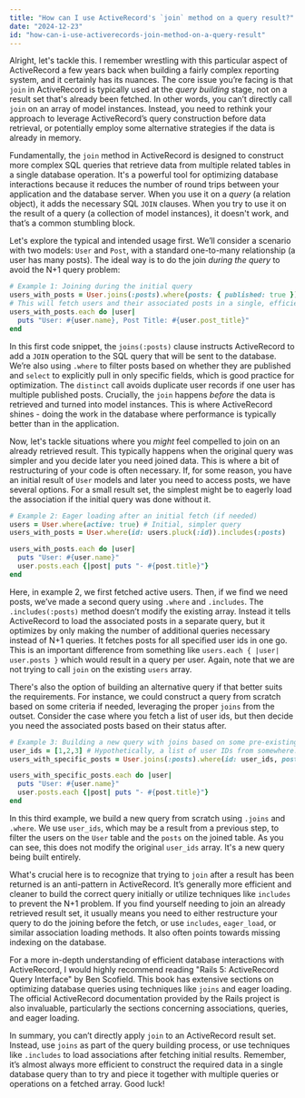 ```yaml
---
title: "How can I use ActiveRecord's `join` method on a query result?"
date: "2024-12-23"
id: "how-can-i-use-activerecords-join-method-on-a-query-result"
---
```


Alright, let's tackle this. I remember wrestling with this particular aspect of ActiveRecord a few years back when building a fairly complex reporting system, and it certainly has its nuances. The core issue you’re facing is that `join` in ActiveRecord is typically used at the *query building* stage, not on a result set that's already been fetched. In other words, you can’t directly call `join` on an array of model instances. Instead, you need to rethink your approach to leverage ActiveRecord’s query construction before data retrieval, or potentially employ some alternative strategies if the data is already in memory.

Fundamentally, the `join` method in ActiveRecord is designed to construct more complex SQL queries that retrieve data from multiple related tables in a single database operation. It's a powerful tool for optimizing database interactions because it reduces the number of round trips between your application and the database server. When you use it on a *query* (a relation object), it adds the necessary SQL `JOIN` clauses. When you try to use it on the result of a query (a collection of model instances), it doesn't work, and that’s a common stumbling block.

Let's explore the typical and intended usage first. We’ll consider a scenario with two models: `User` and `Post`, with a standard one-to-many relationship (a user has many posts). The ideal way is to do the join *during the query* to avoid the N+1 query problem:

```ruby
# Example 1: Joining during the initial query
users_with_posts = User.joins(:posts).where(posts: { published: true }).select('users.*, posts.title as post_title').distinct
# This will fetch users and their associated posts in a single, efficient query.
users_with_posts.each do |user|
  puts "User: #{user.name}, Post Title: #{user.post_title}"
end
```

In this first code snippet, the `joins(:posts)` clause instructs ActiveRecord to add a `JOIN` operation to the SQL query that will be sent to the database. We’re also using `.where` to filter posts based on whether they are published and `select` to explicitly pull in only specific fields, which is good practice for optimization. The `distinct` call avoids duplicate user records if one user has multiple published posts. Crucially, the `join` happens *before* the data is retrieved and turned into model instances. This is where ActiveRecord shines - doing the work in the database where performance is typically better than in the application.

Now, let's tackle situations where you *might* feel compelled to join on an already retrieved result. This typically happens when the original query was simpler and you decide later you need joined data. This is where a bit of restructuring of your code is often necessary. If, for some reason, you have an initial result of `User` models and later you need to access posts, we have several options. For a small result set, the simplest might be to eagerly load the association if the initial query was done without it.

```ruby
# Example 2: Eager loading after an initial fetch (if needed)
users = User.where(active: true) # Initial, simpler query
users_with_posts = User.where(id: users.pluck(:id)).includes(:posts)

users_with_posts.each do |user|
  puts "User: #{user.name}"
  user.posts.each {|post| puts "- #{post.title}"}
end

```

Here, in example 2, we first fetched active users. Then, if we find we need posts, we’ve made a second query using `.where` and `.includes`.  The `.includes(:posts)` method doesn’t modify the existing array. Instead it tells ActiveRecord to load the associated posts in a separate query, but it optimizes by only making the number of additional queries necessary instead of N+1 queries. It fetches posts for all specified user ids in one go. This is an important difference from something like `users.each { |user| user.posts }` which would result in a query per user. Again, note that we are not trying to call `join` on the existing `users` array.

There's also the option of building an alternative query if that better suits the requirements. For instance, we could construct a query from scratch based on some criteria if needed, leveraging the proper `joins` from the outset. Consider the case where you fetch a list of user ids, but then decide you need the associated posts based on their status after.

```ruby
# Example 3: Building a new query with joins based on some pre-existing context.
user_ids = [1,2,3] # Hypothetically, a list of user IDs from somewhere.
users_with_specific_posts = User.joins(:posts).where(id: user_ids, posts: {status: 'published'})

users_with_specific_posts.each do |user|
  puts "User: #{user.name}"
  user.posts.each {|post| puts "- #{post.title}"}
end
```

In this third example, we build a new query from scratch using `.joins` and `.where`. We use `user_ids`, which may be a result from a previous step, to filter the users on the `User` table and the `posts` on the joined table. As you can see, this does not modify the original `user_ids` array. It's a new query being built entirely.

What's crucial here is to recognize that trying to `join` after a result has been returned is an anti-pattern in ActiveRecord. It’s generally more efficient and cleaner to build the correct query initially or utilize techniques like `includes` to prevent the N+1 problem. If you find yourself needing to join an already retrieved result set, it usually means you need to either restructure your query to do the joining before the fetch, or use `includes`, `eager_load`, or similar association loading methods. It also often points towards missing indexing on the database.

For a more in-depth understanding of efficient database interactions with ActiveRecord, I would highly recommend reading "Rails 5: ActiveRecord Query Interface" by Ben Scofield. This book has extensive sections on optimizing database queries using techniques like `joins` and eager loading. The official ActiveRecord documentation provided by the Rails project is also invaluable, particularly the sections concerning associations, queries, and eager loading.

In summary, you can’t directly apply `join` to an ActiveRecord result set. Instead, use `joins` as part of the query building process, or use techniques like `.includes` to load associations after fetching initial results. Remember, it’s almost always more efficient to construct the required data in a single database query than to try and piece it together with multiple queries or operations on a fetched array. Good luck!
